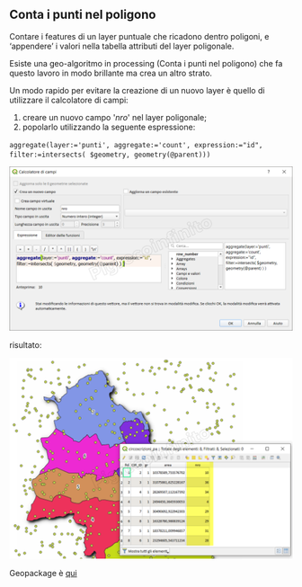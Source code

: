 ## Conta  i punti nel poligono

Contare i features di un layer puntuale che ricadono dentro poligoni, e ‘appendere’ i valori nella tabella attributi del layer poligonale.

Esiste una geo-algoritmo in processing (Conta i punti nel poligono) che fa questo lavoro in modo brillante ma crea un altro strato.

Un modo rapido per evitare la creazione di un nuovo layer è quello di utilizzare il calcolatore di campi:

1. creare un nuovo campo '_nro_' nel layer poligonale;
2. popolarlo utilizzando la seguente espressione: 
   
`aggregate(layer:='punti', aggregate:='count', expression:="id", filter:=intersects( $geometry, geometry(@parent)))`

![](/img/esempi/conta_punti_in_poligono/conta_01.png)

risultato:

![](/img/esempi/conta_punti_in_poligono/conta_02.png)

 Geopackage è [qui](/esempi/dati_esempi.gpkg)